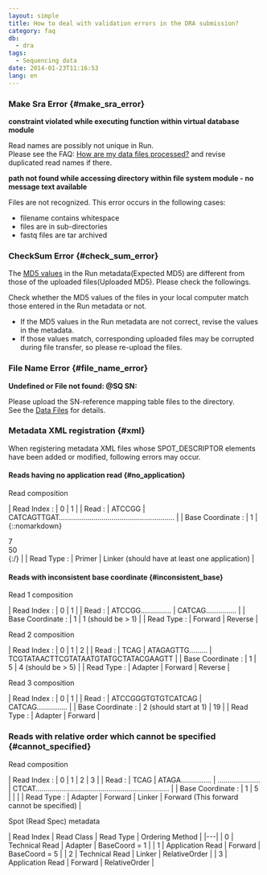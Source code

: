 ```yaml
---
layout: simple
title: How to deal with validation errors in the DRA submission?
category: faq
db:
  - dra
tags: 
  - Sequencing data
date: 2014-01-23T11:16:53
lang: en
---
```


### Make Sra Error {#make_sra_error}

**constraint violated while executing function within virtual database module**

Read names are possibly not unique in Run.  
Please see the FAQ: [How are my data files processed?](/faq/en/data-files-sra-e.html) and revise duplicated read names if there.

**path not found while accessing directory within file system module - no message text available**

Files are not recognized. This error occurs in the following cases:
- filename contains whitespace
- files are in sub-directories
- fastq files are tar archived

### CheckSum Error {#check_sum_error}

The [MD5 values](/checksum-e.html) in the Run metadata(Expected MD5) are different from those of the uploaded files(Uploaded MD5). 
Please check the followings.

Check whether the MD5 values of the files in your local computer match those entered in the Run metadata or not.
- If the MD5 values in the Run metadata are not correct, revise the values in the metadata. 
- If those values match, corresponding uploaded files may be corrupted during file transfer, so please re-upload the files.

### File Name Error {#file_name_error}

**Undefined or File not found: @SQ SN:**

Please upload the SN-reference mapping table files to the directory.  
See the [Data Files](/dra/datafile-e.html#bam_submit) for details.

### Metadata XML registration {#xml}

When registering metadata XML files whose SPOT_DESCRIPTOR elements have been added or modified, 
following errors may occur.

#### Reads having no application read  {#no_application}

Read composition

|  Read Index :  |  0  |  1  |
|  Read :  |  ATCCGG  |  CATCAGTTGAT…………………………………………………  |
|  Base Coordinate :  |  1  |  {::nomarkdown}<div class="float-left">7</div><div class="float-right">50</div>{:/} |
|  Read Type :  |  Primer  |  Linker <span class="red">(should have at least one application)</span>  |

#### Reads with inconsistent base coordinate  {#inconsistent_base}

Read 1 composition

|  Read Index :  |  0  |  1  |
|  Read :  |  ATCCGG……………  |  CATCAG……………  |
|  Base Coordinate :  |  1  |  <span class="red">1 (should be &gt; 1)</span>  |
|  Read Type :  |  Forward  |  Reverse  |

Read 2 composition

| Read Index :      | 0       | 1            | 2                                                    |
| Read :            | TCAG    | ATAGAGTTG……… | TCGTATAACTTCGTATAATGTATGCTATACGAAGTT                 |
| Base Coordinate : | 1       | 5            | <span class="red">4 (should be > 5)</span> |
| Read Type :       | Adapter | Forward      | Reverse                                              |

Read 3 composition

|  Read Index :  |  0  |  1  |
|  Read :  |  ATCCGGGTGTGTCATCAG  |  CATCAG……………  |
|  Base Coordinate :  |  <span class="red">2 (should start at 1)</span>  |  19  |
|  Read Type :  |  Adapter  |  Forward  |

### Reads with relative order which cannot be specified  {#cannot_specified}

Read composition

| Read Index :      | 0       | 1          | 2       | 3                                                                   |
| Read :            | TCAG    | ATAGA…………… | ………………… | CTCAT…………………………………………………………                                         |
| Base Coordinate : | 1       | 5          |         |                                                                     |
| Read Type :       | Adapter | Forward    | Linker  | Forward <span class="red"> (This forward cannot be specified)</span> |

Spot (Read Spec) metadata

| Read Index | Read Class       | Read Type | Ordering Method |
|---|
| 0          | Technical Read   | Adapter   | BaseCoord = 1   |
| 1          | Application Read | Forward   | BaseCoord = 5   |
| 2          | Technical Read   | Linker    | RelativeOrder   |
| 3          | Application Read | Forward   | RelativeOrder   |

